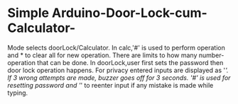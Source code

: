 # Simple Arduino-Door-Lock-cum-Calculator-
Mode selects doorLock/Calculator. In calc,'#' is used to perform operation and * to clear all for new operation. There are limits to how many number-operation that can be done. In doorLock,user first sets the password then door lock operation happens. For privacy entered inputs are displayed as '*'. If 3 wrong attempts are made, buzzer goes off for 3 seconds. '#' is used for resetting password and '*' to reenter input if any mistake is made while typing.
